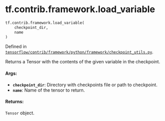 <div itemscope itemtype="http://developers.google.com/ReferenceObject">
<meta itemprop="name" content="tf.contrib.framework.load_variable" />
<meta itemprop="path" content="Stable" />
</div>

# tf.contrib.framework.load_variable

``` python
tf.contrib.framework.load_variable(
    checkpoint_dir,
    name
)
```



Defined in [`tensorflow/contrib/framework/python/framework/checkpoint_utils.py`](/code/stable/tensorflow/contrib/framework/python/framework/checkpoint_utils.py).

Returns a Tensor with the contents of the given variable in the checkpoint.

#### Args:

* <b>`checkpoint_dir`</b>: Directory with checkpoints file or path to checkpoint.
* <b>`name`</b>: Name of the tensor to return.


#### Returns:

`Tensor` object.